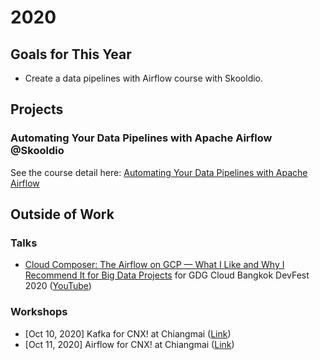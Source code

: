 # 2020

## Goals for This Year

* Create a data pipelines with Airflow course with Skooldio.

## Projects

### Automating Your Data Pipelines with Apache Airflow @Skooldio

See the course detail here: [Automating Your Data Pipelines with Apache
Airflow](https://www.skooldio.com/workshops/automating-your-data-pipelines-with-apache-airflow)

## Outside of Work

### Talks

* [Cloud Composer: The Airflow on GCP — What I Like and Why I Recommend It for
  Big Data
  Projects](https://github.com/zkan/cfps/blob/main/accepted/2020-gdg-cloud-devfest-bkk-cloud-composer.md)
  for GDG Cloud Bangkok DevFest 2020
  ([YouTube](https://www.youtube.com/watch?v=TfW4uKM6huk&t=4450s))

### Workshops

* [Oct 10, 2020] Kafka for CNX! at Chiangmai
  ([Link](https://www.facebook.com/events/350389689580780))
* [Oct 11, 2020] Airflow for CNX! at Chiangmai
  ([Link](https://www.facebook.com/events/3393172957575409))
